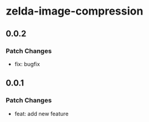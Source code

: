 # zelda-image-compression

## 0.0.2

### Patch Changes

- fix: bugfix

## 0.0.1

### Patch Changes

- feat: add new feature
